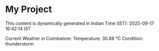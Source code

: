 # My Project

This content is dynamically generated in Indian Time (IST): 2025-09-17 16:42:14 IST


Current Weather in Coimbatore:
Temperature: 30.88 °C
Condition: thunderstorm
